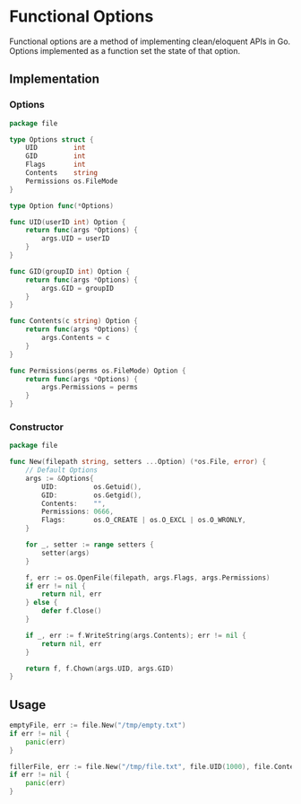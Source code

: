 # Functional Options

Functional options are a method of implementing clean/eloquent APIs in Go.
Options implemented as a function set the state of that option.

## Implementation

### Options

```go
package file

type Options struct {
	UID         int
	GID         int
	Flags       int
	Contents    string
	Permissions os.FileMode
}

type Option func(*Options)

func UID(userID int) Option {
	return func(args *Options) {
		args.UID = userID
	}
}

func GID(groupID int) Option {
	return func(args *Options) {
		args.GID = groupID
	}
}

func Contents(c string) Option {
	return func(args *Options) {
		args.Contents = c
	}
}

func Permissions(perms os.FileMode) Option {
	return func(args *Options) {
		args.Permissions = perms
	}
}
```

### Constructor

```go
package file

func New(filepath string, setters ...Option) (*os.File, error) {
	// Default Options
	args := &Options{
		UID:         os.Getuid(),
		GID:         os.Getgid(),
		Contents:    "",
		Permissions: 0666,
		Flags:       os.O_CREATE | os.O_EXCL | os.O_WRONLY,
	}

	for _, setter := range setters {
		setter(args)
	}

	f, err := os.OpenFile(filepath, args.Flags, args.Permissions)
	if err != nil {
		return nil, err
	} else {
		defer f.Close()
	}

	if _, err := f.WriteString(args.Contents); err != nil {
		return nil, err
	}

	return f, f.Chown(args.UID, args.GID)
}
```

## Usage

```go
emptyFile, err := file.New("/tmp/empty.txt")
if err != nil {
    panic(err)
}

fillerFile, err := file.New("/tmp/file.txt", file.UID(1000), file.Contents("Lorem Ipsum Dolor Amet"))
if err != nil {
    panic(err)
}
```
